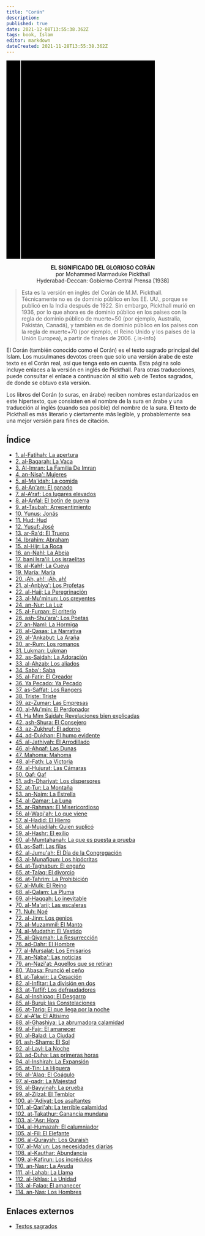 ```yaml
---
title: "Corán"
description: 
published: true
date: 2021-12-08T13:55:38.362Z
tags: book, Islam
editor: markdown
dateCreated: 2021-11-28T13:55:38.362Z
---
```


<div class="urantiapedia-book-front urantiapedia-book-islam">
<svg xmlns="http://www.w3.org/2000/svg"
	width="102.6mm" height="136.8mm"
	viewBox="0 0 102.6 136.8" version="1.1">
	<g transform="translate(-7,-5)">
		<rect width="9.6" height="136.8" x="7" y="5" />
		<rect width="96.9" height="136.8" x="17" y="5" />
		<text style="font-size:4px" x="61" y="130">M.M. Pickthall</text>
		<text style="font-size:3px" x="61" y="135">El significado del glorioso Corán, 1938</text>
		<text style="font-size:9px" x="61" y="60">Corán</text>
	</g>
</svg>
</div>

<p style="text-align:center;">
<b>EL SIGNIFICADO DEL GLORIOSO CORÁN</b><br>
por Mohammed Marmaduke Pickthall<br>
Hyderabad-Deccan: Gobierno Central Prensa [1938]
</p>

> Esta es la versión en inglés del Corán de M.M. Pickthall. Técnicamente no es de dominio público en los EE. UU., porque se publicó en la India después de 1922. Sin embargo, Pickthall murió en 1936, por lo que ahora es de dominio público en los países con la regla de dominio público de muerte+50 (por ejemplo, Australia, Pakistán, Canadá), y también es de dominio público en los países con la regla de muerte+70 (por ejemplo, el Reino Unido y los países de la Unión Europea), a partir de finales de 2006.
{.is-info}

El Corán (también conocido como el Corán) es el texto sagrado principal del Islam. Los musulmanes devotos creen que solo una versión árabe de este texto es el Corán real, así que tenga esto en cuenta. Esta página solo incluye enlaces a la versión en inglés de Pickthall. Para otras traducciones, puede consultar el enlace a continuación al sitio web de Textos sagrados, de donde se obtuvo esta versión.

Los libros del Corán (o suras, en árabe) reciben nombres estandarizados en este hipertexto, que consisten en el nombre de la sura en árabe y una traducción al inglés (cuando sea posible) del nombre de la sura. El texto de Pickthall es más literario y ciertamente más legible, y probablemente sea una mejor versión para fines de citación.

## Índice

- [1\. al-Fatihah: La apertura](/es/book/Islam/Quran/1)
- [2\. al-Baqarah: La Vaca](/es/book/Islam/Quran/2)
- [3\. Al-Imran: La Familia De Imran](/es/book/Islam/Quran/3)
- [4\. an-Nisa': Mujeres](/es/book/Islam/Quran/4)
- [5\. al-Ma'idah: La comida](/es/book/Islam/Quran/5)
- [6\. al-An'am: El ganado](/es/book/Islam/Quran/6)
- [7\. al-A'raf: Los lugares elevados](/es/book/Islam/Quran/7)
- [8\. al-Anfal: El botín de guerra](/es/book/Islam/Quran/8)
- [9\. at-Taubah: Arrepentimiento](/es/book/Islam/Quran/9)
- [10\. Yunus: Jonás](/es/book/Islam/Quran/10)
- [11\. Hud: Hud](/es/book/Islam/Quran/11)
- [12\. Yusuf: José](/es/book/Islam/Quran/12)
- [13\. ar-Ra'd: El Trueno](/es/book/Islam/Quran/13)
- [14\. Ibrahim: Abraham](/es/book/Islam/Quran/14)
- [15\. al-Hijr: La Roca](/es/book/Islam/Quran/15)
- [16\. an-Nahl: La Abeja](/es/book/Islam/Quran/16)
- [17\. bani Isra'il: Los israelitas](/es/book/Islam/Quran/17)
- [18\. al-Kahf: La Cueva](/es/book/Islam/Quran/18)
- [19\. María: María](/es/book/Islam/Quran/19)
- [20\. ¡Ah, ah!: ¡Ah, ah!](/es/book/Islam/Quran/20)
- [21\. al-Anbiya': Los Profetas](/es/book/Islam/Quran/21)
- [22\. al-Hajj: La Peregrinación](/es/book/Islam/Quran/22)
- [23\. al-Mu'minun: Los creyentes](/es/book/Islam/Quran/23)
- [24\. an-Nur: La Luz](/es/book/Islam/Quran/24)
- [25\. al-Furqan: El criterio](/es/book/Islam/Quran/25)
- [26\. ash-Shu'ara': Los Poetas](/es/book/Islam/Quran/26)
- [27\. an-Naml: La Hormiga](/es/book/Islam/Quran/27)
- [28\. al-Qasas: La Narrativa](/es/book/Islam/Quran/28)
- [29\. al-'Ankabut: La Araña](/es/book/Islam/Quran/29)
- [30\. ar-Rum: Los romanos](/es/book/Islam/Quran/30)
- [31\. Lukman: Lukman](/es/book/Islam/Quran/31)
- [32\. as-Sajdah: La Adoración](/es/book/Islam/Quran/32)
- [33\. al-Ahzab: Los aliados](/es/book/Islam/Quran/33)
- [34\. Saba': Saba](/es/book/Islam/Quran/34)
- [35\. al-Fatir: El Creador](/es/book/Islam/Quran/35)
- [36\. Ya Pecado: Ya Pecado](/es/book/Islam/Quran/36)
- [37\. as-Saffat: Los Rangers](/es/book/Islam/Quran/37)
- [38\. Triste: Triste](/es/book/Islam/Quran/38)
- [39\. az-Zumar: Las Empresas](/es/book/Islam/Quran/39)
- [40\. al-Mu'min: El Perdonador](/es/book/Islam/Quran/40)
- [41\. Ha Mim Sajdah: Revelaciones bien explicadas](/es/book/Islam/Quran/41)
- [42\. ash-Shura: El Consejero](/es/book/Islam/Quran/42)
- [43\. az-Zukhruf: El adorno](/es/book/Islam/Quran/43)
- [44\. ad-Dukhan: El humo evidente](/es/book/Islam/Quran/44)
- [45\. al-Jathiyah: El Arrodillado](/es/book/Islam/Quran/45)
- [46\. al-Ahqaf: Las Dunas](/es/book/Islam/Quran/46)
- [47\. Mahoma: Mahoma](/es/book/Islam/Quran/47)
- [48\. al-Fath: La Victoria](/es/book/Islam/Quran/48)
- [49\. al-Hujurat: Las Cámaras](/es/book/Islam/Quran/49)
- [50\. Qaf: Qaf](/es/book/Islam/Quran/50)
- [51\. adh-Dhariyat: Los dispersores](/es/book/Islam/Quran/51)
- [52\. at-Tur: La Montaña](/es/book/Islam/Quran/52)
- [53\. an-Najm: La Estrella](/es/book/Islam/Quran/53)
- [54\. al-Qamar: La Luna](/es/book/Islam/Quran/54)
- [55\. ar-Rahman: El Misericordioso](/es/book/Islam/Quran/55)
- [56\. al-Waqi'ah: Lo que viene](/es/book/Islam/Quran/56)
- [57\. al-Hadid: El Hierro](/es/book/Islam/Quran/57)
- [58\. al-Mujadilah: Quien suplicó](/es/book/Islam/Quran/58)
- [59\. al-Hashr: El exilio](/es/book/Islam/Quran/59)
- [60\. al-Mumtahanah: La que es puesta a prueba](/es/book/Islam/Quran/60)
- [61\. as-Saff: Las filas](/es/book/Islam/Quran/61)
- [62\. al-Jumu'ah: El Día de la Congregación](/es/book/Islam/Quran/62)
- [63\. al-Munafiqun: Los hipócritas](/es/book/Islam/Quran/63)
- [64\. at-Taghabun: El engaño](/es/book/Islam/Quran/64)
- [65\. at-Talaq: El divorcio](/es/book/Islam/Quran/65)
- [66\. at-Tahrim: La Prohibición](/es/book/Islam/Quran/66)
- [67\. al-Mulk: El Reino](/es/book/Islam/Quran/67)
- [68\. al-Qalam: La Pluma](/es/book/Islam/Quran/68)
- [69\. al-Haqqah: Lo inevitable](/es/book/Islam/Quran/69)
- [70\. al-Ma'arij: Las escaleras](/es/book/Islam/Quran/70)
- [71\. Nuh: Noé](/es/book/Islam/Quran/71)
- [72\. al-Jinn: Los genios](/es/book/Islam/Quran/72)
- [73\. al-Muzammil: El Manto](/es/book/Islam/Quran/73)
- [74\. al-Mudathir: El Vestido](/es/book/Islam/Quran/74)
- [75\. al-Qiyamah: La Resurrección](/es/book/Islam/Quran/75)
- [76\. ad-Dahr: El Hombre](/es/book/Islam/Quran/76)
- [77\. al-Mursalat: Los Emisarios](/es/book/Islam/Quran/77)
- [78\. an-Naba': Las noticias](/es/book/Islam/Quran/78)
- [79\. an-Nazi'at: Aquellos que se retiran](/es/book/Islam/Quran/79)
- [80\. 'Abasa: Frunció el ceño](/es/book/Islam/Quran/80)
- [81\. at-Takwir: La Cesación](/es/book/Islam/Quran/81)
- [82\. al-Infitar: La división en dos](/es/book/Islam/Quran/82)
- [83\. at-Tatfif: Los defraudadores](/es/book/Islam/Quran/83)
- [84\. al-Inshiqaq: El Desgarro](/es/book/Islam/Quran/84)
- [85\. al-Buruj: las Constelaciones](/es/book/Islam/Quran/85)
- [86\. at-Tariq: El que llega por la noche](/es/book/Islam/Quran/86)
- [87\. al-A'la: El Altísimo](/es/book/Islam/Quran/87)
- [88\. al-Ghashiya: La abrumadora calamidad](/es/book/Islam/Quran/88)
- [89\. al-Fajr: El amanecer](/es/book/Islam/Quran/89)
- [90\. al-Balad: La Ciudad](/es/book/Islam/Quran/90)
- [91\. ash-Shams: El Sol](/es/book/Islam/Quran/91)
- [92\. al-Layl: La Noche](/es/book/Islam/Quran/92)
- [93\. ad-Duha: Las primeras horas](/es/book/Islam/Quran/93)
- [94\. al-Inshirah: La Expansión](/es/book/Islam/Quran/94)
- [95\. at-Tin: La Higuera](/es/book/Islam/Quran/95)
- [96\. al-'Alaq: El Coágulo](/es/book/Islam/Quran/96)
- [97\. al-qadr: La Majestad](/es/book/Islam/Quran/97)
- [98\. al-Bayyinah: La prueba](/es/book/Islam/Quran/98)
- [99\. al-Zilzal: El Temblor](/es/book/Islam/Quran/99)
- [100\. al-'Adiyat: Los asaltantes](/es/book/Islam/Quran/100)
- [101\. al-Qari'ah: La terrible calamidad](/es/book/Islam/Quran/101)
- [102\. at-Takathur: Ganancia mundana](/es/book/Islam/Quran/102)
- [103\. al-'Asr: Hora](/es/book/Islam/Quran/103)
- [104\. al-Humazah: El calumniador](/es/book/Islam/Quran/104)
- [105\. al-Fil: El Elefante](/es/book/Islam/Quran/105)
- [106\. al-Quraysh: Los Quraish](/es/book/Islam/Quran/106)
- [107\. al-Ma'un: Las necesidades diarias](/es/book/Islam/Quran/107)
- [108\. al-Kauthar: Abundancia](/es/book/Islam/Quran/108)
- [109\. al-Kafirun: Los incrédulos](/es/book/Islam/Quran/109)
- [110\. an-Nasr: La Ayuda](/es/book/Islam/Quran/110)
- [111\. al-Lahab: La Llama](/es/book/Islam/Quran/111)
- [112\. al-Ikhlas: La Unidad](/es/book/Islam/Quran/112)
- [113\. al-Falaq: El amanecer](/es/book/Islam/Quran/113)
- [114\. an-Nas: Los Hombres](/es/book/Islam/Quran/114)

## Enlaces externos

- [Textos sagrados](https://archive.sacred-texts.com/isl/pick/index.htm)